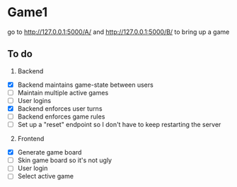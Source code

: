 # Game1

go to http://127.0.0.1:5000/A/ and http://127.0.0.1:5000/B/ to bring up a game

## To do
1. Backend
 - [x] Backend maintains game-state between users
 - [ ] Maintain multiple active games
 - [ ] User logins
 - [x] Backend enforces user turns
 - [ ] Backend enforces game rules
 - [ ] Set up a "reset" endpoint so I don't have to keep restarting the server

2. Frontend
 - [x] Generate game board
 - [ ] Skin game board so it's not ugly
 - [ ] User login
 - [ ] Select active game
